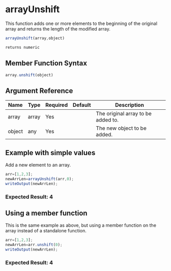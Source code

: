 # arrayUnshift

This function adds one or more elements to the beginning of the original array and returns the length of the modified array.

```javascript
arrayUnshift(array,object)
```

```javascript
returns numeric
```

## Member Function Syntax

```javascript
array.unshift(object)
```

## Argument Reference

| Name | Type | Required | Default | Description |
| --- | --- | --- | --- | --- |
| array | array | Yes |  | The original array to be added to. |
| object | any | Yes |  | The new object to be added. |

## Example with simple values

Add a new element to an array.

```javascript
arr=[1,2,3];
newArrLen=arrayUnshift(arr,0);
writeOutput(newArrLen);
```

### Expected Result: 4

## Using a member function

This is the same example as above, but using a member function on the array instead of a standalone function.

```javascript
arr=[1,2,3];
newArrLen=arr.unshift(0);
writeOutput(newArrLen);
```

### Expected Result: 4
